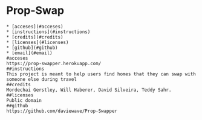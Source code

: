 # Prop-Swap

    * [acceses](#acceses)
    * [instructions](#instructions)
    * [credits](#credits)
    * [licenses](#licenses)
    * [github](#github)
    * [email](#email)
    #acceses
    https://prop-swapper.herokuapp.com/
    ##instructions
    This project is meant to help users find homes that they can swap with someone else during travel
    ##credits
    Mordechai Gerstley, Will Haberer, David Silveira, Teddy Sahr.
    ##licenses
    Public domain
    ##github
    https://github.com/daviewave/Prop-Swapper

